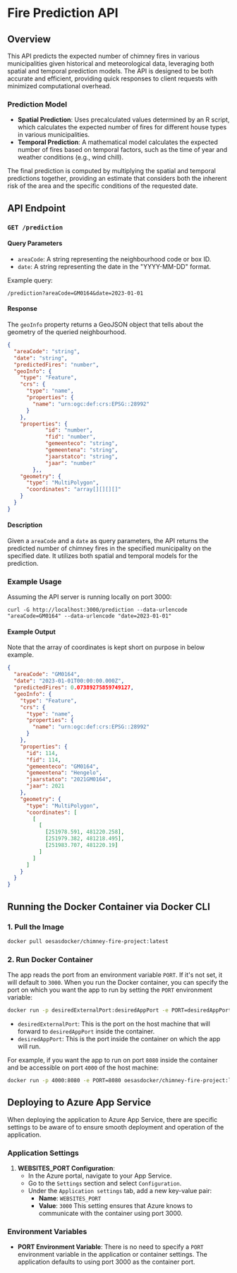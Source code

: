# Fire Prediction API

## Overview

This API predicts the expected number of chimney fires in various municipalities given historical and meteorological data, leveraging both spatial and temporal prediction models. The API is designed to be both accurate and efficient, providing quick responses to client requests with minimized computational overhead.

### Prediction Model

- **Spatial Prediction**: Uses precalculated values determined by an R script, which calculates the expected number of fires for different house types in various municipalities.
- **Temporal Prediction**: A mathematical model calculates the expected number of fires based on temporal factors, such as the time of year and weather conditions (e.g., wind chill).

The final prediction is computed by multiplying the spatial and temporal predictions together, providing an estimate that considers both the inherent risk of the area and the specific conditions of the requested date.

## API Endpoint

### `GET /prediction`

#### Query Parameters

- `areaCode`: A string representing the neighbourhood code or box ID.
- `date`: A string representing the date in the "YYYY-MM-DD" format.

Example query:

```
/prediction?areaCode=GM0164&date=2023-01-01
```

#### Response

The `geoInfo` property returns a GeoJSON object that tells about the geometry of the queried neighbourhood.

```json
{
  "areaCode": "string",
  "date": "string",
  "predictedFires": "number",
  "geoInfo": {
    "type": "Feature",
    "crs": {
      "type": "name",
      "properties": {
        "name": "urn:ogc:def:crs:EPSG::28992"
      }
    },
    "properties": {
            "id": "number",
            "fid": "number",
            "gemeenteco": "string",
            "gemeentena": "string",
            "jaarstatco": "string",
            "jaar": "number"
        },,
    "geometry": {
      "type": "MultiPolygon",
      "coordinates": "array[][][][]"
    }
  }
}
```

#### Description

Given a `areaCode` and a `date` as query parameters, the API returns the predicted number of chimney fires in the specified municipality on the specified date. It utilizes both spatial and temporal models for the prediction.

### Example Usage

Assuming the API server is running locally on port 3000:

```plaintext
curl -G http://localhost:3000/prediction --data-urlencode "areaCode=GM0164" --data-urlencode "date=2023-01-01"
```

#### Example Output

Note that the array of coordinates is kept short on purpose in below example.

```json
{
  "areaCode": "GM0164",
  "date": "2023-01-01T00:00:00.000Z",
  "predictedFires": 0.07389275859749127,
  "geoInfo": {
    "type": "Feature",
    "crs": {
      "type": "name",
      "properties": {
        "name": "urn:ogc:def:crs:EPSG::28992"
      }
    },
    "properties": {
      "id": 114,
      "fid": 114,
      "gemeenteco": "GM0164",
      "gemeentena": "Hengelo",
      "jaarstatco": "2021GM0164",
      "jaar": 2021
    },
    "geometry": {
      "type": "MultiPolygon",
      "coordinates": [
        [
          [
            [251978.591, 481220.258],
            [251979.382, 481218.495],
            [251983.707, 481220.19]
          ]
        ]
      ]
    }
  }
}
```

## Running the Docker Container via Docker CLI

### 1. Pull the Image

```bash
docker pull oesasdocker/chimney-fire-project:latest
```

### 2. Run Docker Container

The app reads the port from an environment variable `PORT`. If it's not set, it will default to `3000`. When you run the Docker container, you can specify the port on which you want the app to run by setting the `PORT` environment variable:

```bash
docker run -p desiredExternalPort:desiredAppPort -e PORT=desiredAppPort oesasdocker/chimney-fire-project:latest
```

- `desiredExternalPort`: This is the port on the host machine that will forward to `desiredAppPort` inside the container.
- `desiredAppPort`: This is the port inside the container on which the app will run.

For example, if you want the app to run on port `8080` inside the container and be accessible on port `4000` of the host machine:

```bash
docker run -p 4000:8080 -e PORT=8080 oesasdocker/chimney-fire-project:latest
```

## Deploying to Azure App Service

When deploying the application to Azure App Service, there are specific settings to be aware of to ensure smooth deployment and operation of the application.

### Application Settings

1. **WEBSITES_PORT Configuration**:
   - In the Azure portal, navigate to your App Service.
   - Go to the `Settings` section and select `Configuration`.
   - Under the `Application settings` tab, add a new key-value pair:
     - **Name**: `WEBSITES_PORT`
     - **Value**: `3000`
       This setting ensures that Azure knows to communicate with the container using port 3000.

### Environment Variables

- **PORT Environment Variable**: There is no need to specify a `PORT` environment variable in the application or container settings. The application defaults to using port 3000 as the container port.
